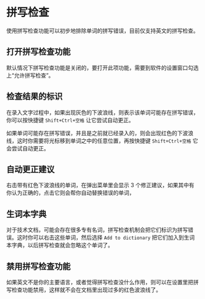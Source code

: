 # 拼写检查

使用拼写检查功能可以初步地排除单词的拼写错误，目前仅支持英文的拼写检查。

## 打开拼写检查功能

默认情况下拼写检查功能是关闭的，要打开此项功能，需要到软件的设置窗口勾选上“允许拼写检查”。

## 检查结果的标识

在录入文字过程中，如果出现灰色的下波浪线，则表示该单词可能存在拼写错误，你可以按快捷键 `Shift+Ctrl+空格` 让它尝试自动更正。

如果单词可能存在拼写错误，并且是之前就已经录入的，则会出现红色的下波浪线，这时你需要将光标移到单词之中的任意位置，再按快捷键 `Shift+Ctrl+空格` 它会尝试自动更正。

## 自动更正建议

右击带有红色下波浪线的单词，在弹出菜单里会显示 3 个修正建议，如果其中有你认为正确的，点击它则会帮你自动替换错误的单词，

## 生词本字典

对于技术文档，可能会存在很多专有名词，拼写检查机制会把它们标识为拼写错误。这时你可以右击这些单词，然后选择 `Add to dictionary` 把它们加入到生词本字典，以后拼写检查就会忽略这个单词了。

## 禁用拼写检查功能

如果英文不是你的主要语言，或者觉得拼写检查没什么作用，则可以在设置里把拼写检查功能禁用，这样就不会在文档里出现过多的红色波浪线了。